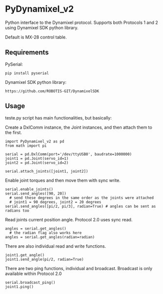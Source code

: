 # PyDynamixel_v2
Python interface to the Dynamixel protocol. Supports both Protocols 1 and 2 using Dynamixel SDK python library.

Default is MX-28 control table.

## Requirements
PySerial:
```
pip install pyserial
```
Dynamixel SDK python library: 
```
https://github.com/ROBOTIS-GIT/DynamixelSDK
```

## Usage

teste.py script has main functionalities, but basically:

Create a DxlComm instance, the Joint instances, and then attach them to the first.
```
import PyDynamixel_v2 as pd
from math import pi

serial = pd.DxlComm(port='/dev/ttyUSB0', baudrate=1000000)
joint1 = pd.Joint(servo_id=1)
joint2 = pd.Joint(servo_id=2)

serial.attach_joints([joint1, joint2])
```

Enable joint torques and then move them with sync write.
```
serial.enable_joints()
serial.send_angles([90, 20]) 
  # send these degrees in the same order as the joints were attached
  # joint1 = 90 degrees, joint2 = 20 degrees
serial.send_angles([pi/2, pi/3], radian=True) # angles can be sent as radians too
```

Read joints current position angle. Protocol 2.0 uses sync read.
```
angles = serial.get_angles()
  # the radian flag also works here
angles = serial.get_angles(radian=radian)
```

There are also individual read and write functions.
```
joint1.get_angle()
joint1.send_angle(pi/2, radian=True)
```

There are two ping functions, individual and broadcast. Broadcast is only available within Protocol 2.0
```
serial.broadcast_ping()
joint1.ping()
```
